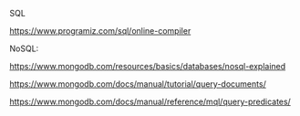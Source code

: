 SQL

https://www.programiz.com/sql/online-compiler


NoSQL: ​

https://www.mongodb.com/resources/basics/databases/nosql-explained​  

https://www.mongodb.com/docs/manual/tutorial/query-documents/​

https://www.mongodb.com/docs/manual/reference/mql/query-predicates/
